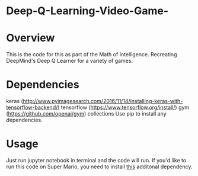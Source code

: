 # Deep-Q-Learning-Video-Game-
# Overview 
This is the code for this as part of the Math of Intelligence. Recreating DeepMind's Deep Q Learner for a variety of games.

# Dependencies
keras (http://www.pyimagesearch.com/2016/11/14/installing-keras-with-tensorflow-backend/)
tensorflow (https://www.tensorflow.org/install/)
gym (https://github.com/openai/gym)
collections
Use pip to install any dependencies.

# Usage
Just run jupyter notebook in terminal and the code will run. If you'd like to run this code on Super Mario, you need to install [this](https://github.com/ppaquette/gym-super-mario) additonal dependency.

